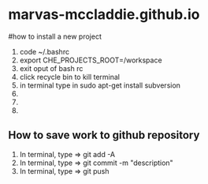 # marvas-mccladdie.github.io


#how to install a new project
1) code ~/.bashrc
2) export CHE_PROJECTS_ROOT=/workspace
3) exit oput of bash rc
4) click recycle bin to kill terminal
5) in terminal type in sudo apt-get install subversion
6)
7)
8)

## How to save work to github repository
1) In terminal, type => git add -A
2) In terminal, type => git commit -m "description"
3) In terminal, type => git push